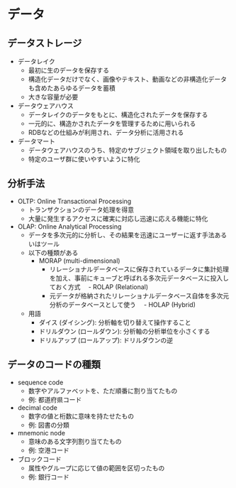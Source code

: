 # データ

## データストレージ

- データレイク
  - 最初に生のデータを保存する
  - 構造化データだけでなく、画像やテキスト、動画などの非構造化データも含めたあらゆるデータを蓄積
  - 大きな容量が必要
- データウェアハウス
  - データレイクのデータをもとに、構造化されたデータを保存する
  - 一元的に、構造かされたデータを管理するために用いられる
  - RDBなどの仕組みが利用され、データ分析に活用される
- データマート
  - データウェアハウスのうち、特定のサブジェクト領域を取り出したもの
  - 特定のユーザ群に使いやすいように特化

## 分析手法

- OLTP: Online Transactional Processing
  - トランザクションのデータ処理を得意
  - 大量に発生するアクセスに確実に対応し迅速に応える機能に特化
- OLAP: Online Analytical Processing
  - データを多次元的に分析し、その結果を迅速にユーザーに返す手法あるいはツール
  - 以下の種類がある
    - MORAP (multi-dimensional)
      - リレーショナルデータベースに保存されているデータに集計処理を加え、事前にキューブと呼ばれる多次元データベースに投入しておく方式
  　- ROLAP (Relational)
      - 元データが格納されたリレーショナルデータベース自体を多次元分析のデータベースとして使う
  　- HOLAP (Hybrid)
  - 用語
    - ダイス (ダイシング): 分析軸を切り替えて操作すること
    - ドリルダウン (ロールダウン): 分析軸の分析単位を小さくする
    - ドリルアップ (ロールアップ): ドリルダウンの逆

## データのコードの種類

- sequence code
  - 数字やアルファベットを、ただ順番に割り当てたもの
  - 例: 都道府県コード
- decimal code
  - 数字の値と桁数に意味を持たせたもの
  - 例: 図書の分類
- mnemonic node
  - 意味のある文字列割り当てたもの
  - 例: 空港コード
- ブロックコード
  - 属性やグループに応じて値の範囲を区切ったもの
  - 例: 銀行コード
  
